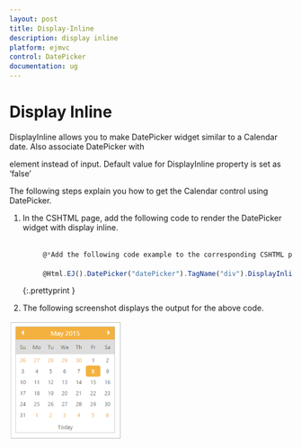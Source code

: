 ```yaml
---
layout: post
title: Display-Inline
description: display inline
platform: ejmvc
control: DatePicker
documentation: ug
---
```


# Display Inline

DisplayInline allows you to make DatePicker widget similar to a Calendar date. Also associate DatePicker with <div> element instead of input. Default value for DisplayInline property is set as ‘false’ 

The following steps explain you how to get the Calendar control using DatePicker.

1. In the CSHTML page, add the following code to render the DatePicker widget with display inline.

   ~~~ js

		@*Add the following code example to the corresponding CSHTML page to get the Calendar control using DatePicker*@

		@Html.EJ().DatePicker("datePicker").TagName("div").DisplayInline(true)

   ~~~
   {:.prettyprint }


2. The following screenshot displays the output for the above code.

![](Display-Inline_images/Display-Inline_img1.png)

